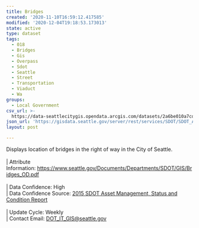 ```yaml
---
title: Bridges
created: '2020-11-10T16:59:12.417585'
modified: '2020-12-04T19:18:53.173013'
state: active
type: dataset
tags:
  - 018
  - Bridges
  - Gis
  - Overpass
  - Sdot
  - Seattle
  - Street
  - Transportation
  - Viaduct
  - Wa
groups:
  - Local Government
csv_url: >-
  https://data-seattlecitygis.opendata.arcgis.com/datasets/2a6be010a7cd4fd98793de30d32248ed_15.csv?outSR=%7B%22latestWkid%22%3A2926%2C%22wkid%22%3A2926%7D
json_url: 'https://gisdata.seattle.gov/server/rest/services/SDOT/SDOT_Assets/MapServer/15'
layout: post

---
```

Displays location of bridges in the right of way in the City of Seattle.  <br /><br />| Attribute Information: <a href='https://www.seattle.gov/Documents/Departments/SDOT/GIS/Bridges_OD.pdf' rel='nofollow ugc' target='_blank'>https://www.seattle.gov/Documents/Departments/SDOT/GIS/Bridges_OD.pdf</a> <br /><br />| Data Confidence: High  <br />| Data Confidence Source: <a href='https://www.seattle.gov/Documents/Departments/SDOT/About/SDOT2015SCReportFinal12-7-2015.pdf' rel='nofollow ugc' target='_blank'>2015 SDOT Asset Management, Status and Condition Report</a> <br /><br />| Update Cycle: Weekly <br />| Contact Email: <a href='mailto:DOT_IT_GIS@seattle.gov' rel='nofollow ugc' target='_blank'>DOT_IT_GIS@seattle.gov</a>
